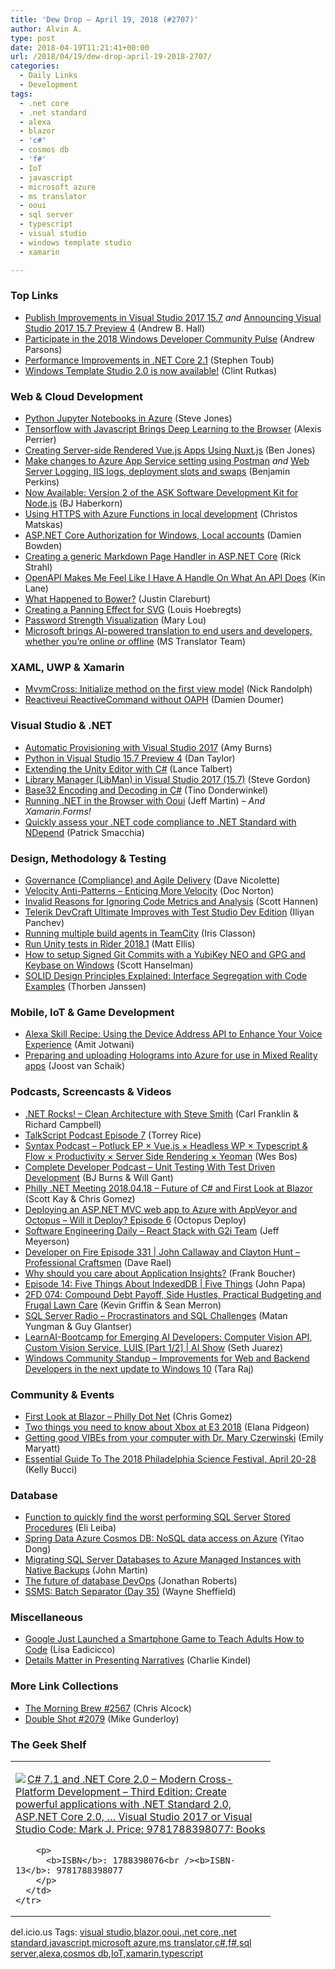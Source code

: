```yaml
---
title: 'Dew Drop – April 19, 2018 (#2707)'
author: Alvin A.
type: post
date: 2018-04-19T11:21:41+00:00
url: /2018/04/19/dew-drop-april-19-2018-2707/
categories:
  - Daily Links
  - Development
tags:
  - .net core
  - .net standard
  - alexa
  - blazor
  - 'c#'
  - cosmos db
  - 'f#'
  - IoT
  - javascript
  - microsoft azure
  - ms translator
  - ooui
  - sql server
  - typescript
  - visual studio
  - windows template studio
  - xamarin

---
```

### <a name="top"></a>Top Links

  * <a href="https://blogs.msdn.microsoft.com/webdev/2018/04/18/visual-studio-2017-15-7-p4-publish/" target="_blank">Publish Improvements in Visual Studio 2017 15.7</a> _and_ <a href="https://blogs.msdn.microsoft.com/dotnet/2018/04/18/visual-studio-2017-15-7-preview-4/" target="_blank">Announcing Visual Studio 2017 15.7 Preview 4</a> (Andrew B. Hall)
  * <a href="http://blogs.windows.com/buildingapps/2018/04/18/participate-in-the-2018-windows-developer-community-pulse/?WT.mc_id=DX_MVP4025064" target="_blank">Participate in the 2018 Windows Developer Community Pulse</a> (Andrew Parsons)
  * <a href="https://blogs.msdn.microsoft.com/dotnet/2018/04/18/performance-improvements-in-net-core-2-1/" target="_blank">Performance Improvements in .NET Core 2.1</a> (Stephen Toub)
  * <a href="https://blogs.windows.com/buildingapps/2018/04/18/windows-template-studio-2-0-is-now-available/?WT.mc_id=DX_MVP4025064" target="_blank">Windows Template Studio 2.0 is now available!</a> (Clint Rutkas)



### <a name="web"></a>Web & Cloud Development

  * <a href="http://www.sqlservercentral.com/blogs/steve_jones/2018/04/18/python-jupyter-notebooks-in-azure/" target="_blank">Python Jupyter Notebooks in Azure</a> (Steve Jones)
  * <a href="http://www.infoq.com/news/2018/04/tensorflow-javascript-browser?utm_campaign=infoq_content&utm_source=infoq&utm_medium=feed&utm_term=global" target="_blank">Tensorflow with Javascript Brings Deep Learning to the Browser</a> (Alexis Perrier)
  * <a href="https://www.toptal.com/vue-js/server-side-rendered-vue-js-using-nuxt-js" target="_blank">Creating Server-side Rendered Vue.js Apps Using Nuxt.js</a> (Ben Jones)
  * <a href="https://blogs.msdn.microsoft.com/benjaminperkins/2018/04/18/make-changes-to-azure-app-service-setting-using-postman/" target="_blank">Make changes to Azure App Service setting using Postman</a> _and_ <a href="https://blogs.msdn.microsoft.com/benjaminperkins/2018/04/18/web-server-logging-iis-logs-deployment-slots-and-swaps/" target="_blank">Web Server Logging, IIS logs, deployment slots and swaps</a> (Benjamin Perkins)
  * <a href="https://developer.amazon.com/blogs/alexa/post/decb3931-2c81-497d-85e4-8fbb5ffb1114/now-available-version-2-of-the-ask-software-development-kit-for-node-js" target="_blank">Now Available: Version 2 of the ASK Software Development Kit for Node.js</a> (BJ Haberkorn)
  * <a href="https://cmatskas.com/using-https-with-azure-functions-in-local-development/" target="_blank">Using HTTPS with Azure Functions in local development</a> (Christos Matskas)
  * <a href="https://damienbod.com/2018/04/19/asp-net-core-authorization-for-windows-local-accounts/" target="_blank">ASP.NET Core Authorization for Windows, Local accounts</a> (Damien Bowden)
  * <a href="http://feedproxy.google.com/~r/RickStrahl/~3/z8mAY3JTHN8/Creating-a-generic-Markdown-Page-Handler-in-ASPNET-Core" target="_blank">Creating a generic Markdown Page Handler in ASP.NET Core</a> (Rick Strahl)
  * <a href="http://apievangelist.com/2018/04/18/openapi-makes-me-feel-like-i-have-a-handle-on-what-an-api-does/" target="_blank">OpenAPI Makes Me Feel Like I Have A Handle On What An API Does</a> (Kin Lane)
  * <a href="https://blogs.msdn.microsoft.com/webdev/2018/04/18/what-happened-to-bower/" target="_blank">What Happened to Bower?</a> (Justin Clareburt)
  * <a href="https://css-tricks.com/creating-a-panning-effect-for-svg/" target="_blank">Creating a Panning Effect for SVG</a> (Louis Hoebregts)
  * <a href="http://feedproxy.google.com/~r/tympanus/~3/uk273Q45yNM/" target="_blank">Password Strength Visualization</a> (Mary Lou)
  * <a href="https://blogs.msdn.microsoft.com/translation/2018/04/18/microsoft-brings-ai-powered-translation-to-end-users-and-developers-whether-youre-online-or-offline/" target="_blank">Microsoft brings AI-powered translation to end users and developers, whether you’re online or offline</a> (MS Translator Team)



### <a name="silverlight"></a>XAML, UWP & Xamarin

  * <a href="http://feedproxy.google.com/~r/NicksNetTravels/~3/-DOD3sJM6_s/post.aspx" target="_blank">MvvmCross: Initialize method on the first view model</a> (Nick Randolph)
  * <a href="https://doumer.me/reactiveui-command-without-oaph/" target="_blank">Reactiveui ReactiveCommand without OAPH</a> (Damien Doumer)



### <a name="dotnet"></a>Visual Studio & .NET

  * <a href="https://blog.xamarin.com/automatic-provisioning-visual-studio-2017/" target="_blank">Automatic Provisioning with Visual Studio 2017</a> (Amy Burns)
  * <a href="https://blogs.msdn.microsoft.com/pythonengineering/2018/04/18/python-in-visual-studio-15-7-preview-4/" target="_blank">Python in Visual Studio 15.7 Preview 4</a> (Dan Taylor)
  * <a href="https://www.red-gate.com/simple-talk/dotnet/c-programming/extending-unity-editor-c/" target="_blank">Extending the Unity Editor with C#</a> (Lance Talbert)
  * <a href="https://www.stevejgordon.co.uk/library-manager-libman-visual-studio-2017" target="_blank">Library Manager (LibMan) in Visual Studio 2017 (15.7)</a> (Steve Gordon)
  * <a href="https://blogs.technet.microsoft.com/cloudpfe/2018/04/18/base32-encoding-and-decoding-in-c/" target="_blank">Base32 Encoding and Decoding in C#</a> (Tino Donderwinkel)
  * <a href="http://www.infoq.com/news/2018/04/net-browser-ooui?utm_campaign=infoq_content&utm_source=infoq&utm_medium=feed&utm_term=global" target="_blank">Running .NET in the Browser with Ooui</a> (Jeff Martin) _&#8211; And Xamarin.Forms!_
  * <a href="https://blog.ndepend.com/quickly-assess-your-net-code-compliance-to-net-standard-with-ndepend/" target="_blank">Quickly assess your .NET code compliance to .NET Standard with NDepend</a> (Patrick Smacchia)



### <a name="design"></a>Design, Methodology & Testing

  * <a href="http://feedproxy.google.com/~r/LeadingAgile/~3/eh0OYPi9u9M/" target="_blank">Governance (Compliance) and Agile Delivery</a> (Dave Nicolette)
  * <a href="https://dzone.com/articles/velocity-anti-patterns-enticing-more-velocity?utm_medium=feed&utm_source=feedpress.me&utm_campaign=Feed%3A+dzone%2Fagile" target="_blank">Velocity Anti-Patterns &#8211; Enticing More Velocity</a> (Doc Norton)
  * <a href="http://scotthannen.org/blog/2018/04/18/invalid-reasons-for-ignoring-code-metrics-analysis.html" target="_blank">Invalid Reasons for Ignoring Code Metrics and Analysis</a> (Scott Hannen)
  * <a href="https://www.telerik.com/blogs/telerik-devcraft-ultimate-improves-with-test-studio-dev-edition" target="_blank">Telerik DevCraft Ultimate Improves with Test Studio Dev Edition</a> (Iliyan Panchev)
  * <a href="http://irisclasson.com/2018/04/18/running-multiple-build-agents-in-teamcity/" target="_blank">Running multiple build agents in TeamCity</a> (Iris Classon)
  * <a href="https://blog.jetbrains.com/dotnet/2018/04/18/run-unity-tests-rider-2018-1/" target="_blank">Run Unity tests in Rider 2018.1</a> (Matt Ellis)
  * <a href="http://feeds.hanselman.com/~/540169298/0/scotthanselman~How-to-setup-Signed-Git-Commits-with-a-YubiKey-NEO-and-GPG-and-Keybase-on-Windows.aspx" target="_blank">How to setup Signed Git Commits with a YubiKey NEO and GPG and Keybase on Windows</a> (Scott Hanselman)
  * <a href="https://stackify.com/interface-segregation-principle/" target="_blank">SOLID Design Principles Explained: Interface Segregation with Code Examples</a> (Thorben Janssen)



### <a name="mobile"></a>Mobile, IoT & Game Development

  * <a href="https://developer.amazon.com/blogs/alexa/post/0c975fc7-17dd-4f5c-8343-a37024b66c99/alexa-skill-recipe-using-the-device-address-api-to-request-information" target="_blank">Alexa Skill Recipe: Using the Device Address API to Enhance Your Voice Experience</a> (Amit Jotwani)
  * <a href="http://feedproxy.google.com/~r/blogspot/dotnetbyexample/~3/7uwm5iqMqlQ/preparing-and-uploading-holograms-into.html" target="_blank">Preparing and uploading Holograms into Azure for use in Mixed Reality apps</a> (Joost van Schaik)



### <a name="podcasts"></a>Podcasts, Screencasts & Videos

  * <a href="http://www.dotnetrocks.com/default.aspx?ShowNum=1538" target="_blank">.NET Rocks! &#8211; Clean Architecture with Steve Smith</a> (Carl Franklin & Richard Campbell)
  * <a href="https://www.sitepen.com/blog/2018/04/18/talkscript-podcast-episode-7/" target="_blank">TalkScript Podcast Episode 7</a> (Torrey Rice)
  * <a href="https://traffic.libsyn.com/secure/syntax/Syntax042.mp3" target="_blank">Syntax Podcast &#8211; Potluck EP × Vue.js × Headless WP × Typescript & Flow × Productivity × Server Side Rendering × Yeoman</a> (Wes Bos)
  * <a href="https://completedeveloperpodcast.com/episode-140/?utm_source=rss&utm_medium=rss&utm_campaign=episode-140" target="_blank">Complete Developer Podcast &#8211; Unit Testing With Test Driven Development</a> (BJ Burns & Will Gant)
  * <a href="https://www.youtube.com/watch?v=rFs2OUbGcCo&feature=youtu.be" target="_blank">Philly .NET Meeting 2018.04.18 &#8211; Future of C# and First Look at Blazor</a> (Scott Kay & Chris Gomez)
  * <a href="https://octopus.com/blog/will-it-deploy-episode-06" target="_blank">Deploying an ASP.NET MVC web app to Azure with AppVeyor and Octopus &#8211; Will it Deploy? Episode 6</a> (Octopus Deploy)
  * <a href="https://softwareengineeringdaily.com/2018/04/19/react-stack-with-g2i-team/" target="_blank">Software Engineering Daily &#8211; React Stack with G2i Team</a> (Jeff Meyerson)
  * <a href="http://developeronfire.com/podcast/episode-331-john-callaway-and-clayton-hunt-professional-craftsmen" target="_blank">Developer on Fire Episode 331 | John Callaway and Clayton Hunt &#8211; Professional Craftsmen</a> (Dave Rael)
  * <a href="http://www.youtube.com/watch?v=VDCZ09iZ7k8" target="_blank">Why should you care about Application Insights?</a> (Frank Boucher)
  * <a href="https://channel9.msdn.com/Shows/5-Things/Episode-14-Five-Things-About-IndexedDB?WT.mc_id=DX_MVP4025064" target="_blank">Episode 14: Five Things About IndexedDB | Five Things</a> (John Papa)
  * <a href="https://2frugaldudes.com/2fd-074-compound-debt-payoff-side-hustles-practical-budgeting-and-frugal-lawn-care/" target="_blank">2FD 074: Compound Debt Payoff, Side Hustles, Practical Budgeting and Frugal Lawn Care</a> (Kevin Griffin & Sean Merron)
  * <a href="http://www.sqlserverradio.com/procrastinators-and-sql-challenges/" target="_blank">SQL Server Radio &#8211; Procrastinators and SQL Challenges</a> (Matan Yungman & Guy Glantser)
  * <a href="https://channel9.msdn.com/Shows/AI-Show/LearnAI-Bootcamp-for-Emerging-AI-Developers-Computer-Vision-API-Custom-Vision-Service-LUIS-Part-12?WT.mc_id=DX_MVP4025064" target="_blank">LearnAI-Bootcamp for Emerging AI Developers: Computer Vision API, Custom Vision Service, LUIS [Part 1/2] | AI Show</a> (Seth Juarez)
  * <a href="https://blogs.windows.com/buildingapps/2018/04/18/windows-community-standup-improvements-for-web-and-backend-developers-in-the-next-update-to-windows-10/?WT.mc_id=DX_MVP4025064" target="_blank">Windows Community Standup – Improvements for Web and Backend Developers in the next update to Windows 10</a> (Tara Raj)



### <a name="events"></a>Community & Events

  * <a href="http://www.chrisgomez.com/post/first-look-at-blazor-philly-dot-net" target="_blank">First Look at Blazor &#8211; Philly Dot Net</a> (Chris Gomez)
  * <a href="http://blogs.windows.com/windowsexperience/2018/04/18/two-things-you-need-to-know-about-xbox-at-e3-2018/?WT.mc_id=DX_MVP4025064" target="_blank">Two things you need to know about Xbox at E3 2018</a> (Elana Pidgeon)
  * <a href="https://www.microsoft.com/en-us/research/blog/getting-good-vibes-from-your-computer-with-dr-mary-czerwinski/" target="_blank">Getting good VIBEs from your computer with Dr. Mary Czerwinski</a> (Emily Maryatt)
  * <a href="https://www.uwishunu.com/2018/04/essential-guide-2018-philadelphia-science-festival-april-20-28/" target="_blank">Essential Guide To The 2018 Philadelphia Science Festival, April 20-28</a> (Kelly Bucci)



### <a name="sql"></a>Database

  * <a href="http://feedproxy.google.com/~r/MSSQLTips-LatestSqlServerTips/~3/Yoac6bQyjzw/tip.asp" target="_blank">Function to quickly find the worst performing SQL Server Stored Procedures</a> (Eli Leiba)
  * <a href="https://azure.microsoft.com/blog/spring-data-azure-cosmos-db-nosql-data-access-on-azure/" target="_blank">Spring Data Azure Cosmos DB: NoSQL data access on Azure</a> (Yitao Dong)
  * <a href="http://feedproxy.google.com/~r/MSSQLTips-LatestSqlServerTips/~3/i2dp_HbWASY/tip.asp" target="_blank">Migrating SQL Server Databases to Azure Managed Instances with Native Backups</a> (John Martin)
  * <a href="https://www.red-gate.com/blog/database-devops/the-future-of-database-devops" target="_blank">The future of database DevOps</a> (Jonathan Roberts)
  * <a href="https://blog.waynesheffield.com/wayne/archive/2018/04/ssms-batch-separator/" target="_blank">SSMS: Batch Separator (Day 35)</a> (Wayne Sheffield)



### <a name="misc"></a>Miscellaneous

  * <a href="http://time.com/5243949/google-grasshopper-game/?xid=tcoshare" target="_blank">Google Just Launched a Smartphone Game to Teach Adults How to Code</a> (Lisa Eadicicco)
  * <a href="http://feedproxy.google.com/~r/cek/~3/qzeZo5mkMkk/" target="_blank">Details Matter in Presenting Narratives</a> (Charlie Kindel)



### <a name="links"></a>More Link Collections

  * <a href="http://feedproxy.google.com/~r/ReflectivePerspective/~3/FleRAFyPveg/" target="_blank">The Morning Brew #2567</a> (Chris Alcock)
  * <a href="https://afreshcup.com/home/2018/04/19/double-shot-2079.html" target="_blank">Double Shot #2079</a> (Mike Gunderloy)



### <a name="shelf"></a>The Geek Shelf

<div class="wlWriterEditableSmartContent" id="scid:7dc1bd33-94bd-46fd-a20b-0131235bcd47:0ab816a9-a2f9-4dba-9cf9-08fc83fbc41f" style="margin: 0px; padding: 0px; float: none; display: inline;">
  <table cellspacing="0" cellpadding="2" width="400" border="0" unselectable="on">
    <tr>
      <td valign="top" width="400">
        <p>
          <a title="C# 7.1 and .NET Core 2.0 - Modern Cross-Platform Development - Third Edition: Create powerful applications with .NET Standard 2.0, ASP.NET Core 2.0, ... Visual Studio 2017 or Visual Studio Code: Mark J. Price: 9781788398077: Books" href="https://www.amazon.com/exec/obidos/ASIN/1788398076/amavin-20"><img data-recalc-dims="1" decoding="async" src="https://i0.wp.com/images-na.ssl-images-amazon.com/images/I/51Dzl2ZEnkL._AC_US218_.jpg?w=660&#038;ssl=1" border="0" align="left" style="float:left" />C# 7.1 and .NET Core 2.0 &#8211; Modern Cross-Platform Development &#8211; Third Edition: Create powerful applications with .NET Standard 2.0, ASP.NET Core 2.0, &#8230; Visual Studio 2017 or Visual Studio Code: Mark J. Price: 9781788398077: Books</a>
        </p>
        
        <p>
          <b>ISBN</b>: 1788398076<br /><b>ISBN-13</b>: 9781788398077
        </p>
      </td>
    </tr>
  </table>
</div>



<div class="wlWriterEditableSmartContent" id="scid:77ECF5F8-D252-44F5-B4EB-D463C5396A79:396bc22c-14c5-434f-b5f1-9699398afcd4" style="margin: 0px; padding: 0px; float: none; display: inline;">
  del.icio.us Tags: <a href="http://del.icio.us/popular/visual+studio" rel="tag">visual studio</a>,<a href="http://del.icio.us/popular/blazor" rel="tag">blazor</a>,<a href="http://del.icio.us/popular/ooui" rel="tag">ooui</a>,<a href="http://del.icio.us/popular/.net+core" rel="tag">.net core</a>,<a href="http://del.icio.us/popular/.net+standard" rel="tag">.net standard</a>,<a href="http://del.icio.us/popular/javascript" rel="tag">javascript</a>,<a href="http://del.icio.us/popular/microsoft+azure" rel="tag">microsoft azure</a>,<a href="http://del.icio.us/popular/ms+translator" rel="tag">ms translator</a>,<a href="http://del.icio.us/popular/c%23" rel="tag">c#</a>,<a href="http://del.icio.us/popular/f%23" rel="tag">f#</a>,<a href="http://del.icio.us/popular/sql+server" rel="tag">sql server</a>,<a href="http://del.icio.us/popular/alexa" rel="tag">alexa</a>,<a href="http://del.icio.us/popular/cosmos+db" rel="tag">cosmos db</a>,<a href="http://del.icio.us/popular/IoT" rel="tag">IoT</a>,<a href="http://del.icio.us/popular/xamarin" rel="tag">xamarin</a>,<a href="http://del.icio.us/popular/typescript" rel="tag">typescript</a>
</div>